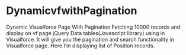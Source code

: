 # DynamicvfwithPagination
Dynamic Visualforce Page With Pagination Fetching 10000 records and display on vf page
jQuery Data tables(Javascript library) using in Visualforce. It will give you the pagination and search functionality in Visualforce page. Here I’m displaying list of Position records.
